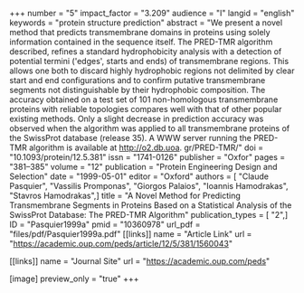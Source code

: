+++
number = "5"
impact_factor = "3.209"
audience = "I"
langid = "english"
keywords = "protein structure prediction"
abstract = "We present a novel method that predicts transmembrane domains in proteins using solely information contained in the sequence itself. The PRED-TMR algorithm described, refines a standard hydrophobicity analysis with a detection of potential termini ('edges', starts and ends) of transmembrane regions. This allows one both to discard highly hydrophobic regions not delimited by clear start and end configurations and to confirm putative transmembrane segments not distinguishable by their hydrophobic composition. The accuracy obtained on a test set of 101 non-homologous transmembrane proteins with reliable topologies compares well with that of other popular existing methods. Only a slight decrease in prediction accuracy was observed when the algorithm was applied to all transmembrane proteins of the SwissProt database (release 35). A WWW server running the PRED-TMR algorithm is available at http://o2.db.uoa. gr/PRED-TMR/"
doi = "10.1093/protein/12.5.381"
issn = "1741-0126"
publisher = "Oxfor"
pages = "381–385"
volume = "12"
publication = "Protein Engineering Design and Selection"
date = "1999-05-01"
editor = "Oxford"
authors = [ "Claude Pasquier", "Vassilis Promponas", "Giorgos Palaios", "Ioannis Hamodrakas", "Stavros Hamodrakas",]
title = "A Novel Method for Predicting Transmembrane Segments in Proteins Based on a Statistical Analysis of the SwissProt Database: The PRED-TMR Algorithm"
publication_types = [ "2",]
ID = "Pasquier1999a"
pmid = "10360978"
url_pdf = "files/pdf/Pasquier1999a.pdf"
[[links]]
name = "Article Link"
url = "https://academic.oup.com/peds/article/12/5/381/1560043"

[[links]]
name = "Journal Site"
url = "https://academic.oup.com/peds"

[image]
preview_only = "true"
+++

